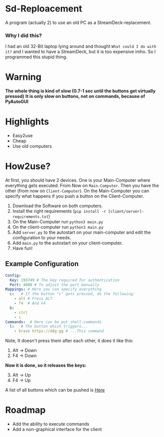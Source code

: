 # Sd-Reploacement
A program (actually 2) to use an old PC as a StreamDeck-replacement.

### Why I did this?
I had an old 32-Bit laptop lying around and thought `What could I do with it?` and 
I wanted to have a StreamDeck, but it is too expensive imho. So I programmed this stupid thing.

# Warning
**The whole thing is kind of slow (0.7-1 sec until the buttons get virtually pressed)**
**It is only slow on buttons, not on commands, because of PyAutoGUI**

# Highlights
- Easy2use
- Cheap
- Use old computers

# How2use?
At first, you should have 2 devices. One is your Main-Computer where everything gets executed.
From Now on `Main-Computer`.
Then you have the other (from now on `Client-Computer`). On the Main-Computer you can specify what happens if
you push a button on the Client-Computer.
1. Download the Software on both computers.
2. Install the right requirements (`pip install -r [client/server]-requirements.txt`)
3. On the Main-Computer run `python3 main.py`
4. On the client-computer run `python3 main.py`
5. Add `server.py` to the autostart on your main-computer and edit the configuration
to your needs.
6. Add `main.py` to the autostart on your client-computer.
7. Have fun!


## Example Configuration
```yaml
Config:
  Key: 193749 # The key required for authentication 
  Port: 4000 # To adjust the port manually
Mappings: # Here you can specify everything
  c:   # If the button "c" gets pressed, do the following:
    - alt # Press ALT
    - f4  # And F4
  b:
    - ctrl
    - c 
Commands:  # Here can be put shell-commands
  l:   # The button which triggers...
    - brave https://ddg.gg # ...This command
```
 Note, It doesn't press them after each other, it does it like this:
1. Alt -> Down
2. F4 -> Down

**Now it is done, so it releases the keys:**

3. Alt -> Up
4. F4 -> Up

A list of all buttons which can be pushed is [Here](https://pyautogui.readthedocs.io/en/latest/keyboard.html#keyboard-keys)



# Roadmap
- Add the ability to execute commands
- Add a non-graphical interface for the client